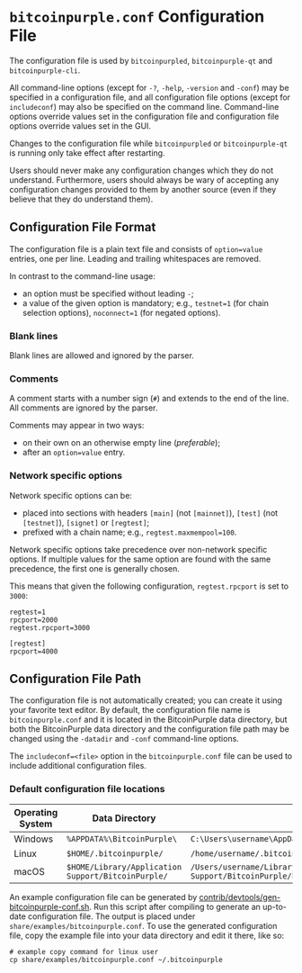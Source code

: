 # `bitcoinpurple.conf` Configuration File

The configuration file is used by `bitcoinpurpled`, `bitcoinpurple-qt` and `bitcoinpurple-cli`.

All command-line options (except for `-?`, `-help`, `-version` and `-conf`) may be specified in a configuration file, and all configuration file options (except for `includeconf`) may also be specified on the command line. Command-line options override values set in the configuration file and configuration file options override values set in the GUI.

Changes to the configuration file while `bitcoinpurpled` or `bitcoinpurple-qt` is running only take effect after restarting.

Users should never make any configuration changes which they do not understand. Furthermore, users should always be wary of accepting any configuration changes provided to them by another source (even if they believe that they do understand them).

## Configuration File Format

The configuration file is a plain text file and consists of `option=value` entries, one per line. Leading and trailing whitespaces are removed.

In contrast to the command-line usage:
- an option must be specified without leading `-`;
- a value of the given option is mandatory; e.g., `testnet=1` (for chain selection options), `noconnect=1` (for negated options).

### Blank lines

Blank lines are allowed and ignored by the parser.

### Comments

A comment starts with a number sign (`#`) and extends to the end of the line. All comments are ignored by the parser.

Comments may appear in two ways:
- on their own on an otherwise empty line (_preferable_);
- after an `option=value` entry.

### Network specific options

Network specific options can be:
- placed into sections with headers `[main]` (not `[mainnet]`), `[test]` (not `[testnet]`), `[signet]` or `[regtest]`;
- prefixed with a chain name; e.g., `regtest.maxmempool=100`.

Network specific options take precedence over non-network specific options.
If multiple values for the same option are found with the same precedence, the
first one is generally chosen.

This means that given the following configuration, `regtest.rpcport` is set to `3000`:

```
regtest=1
rpcport=2000
regtest.rpcport=3000

[regtest]
rpcport=4000
```

## Configuration File Path

The configuration file is not automatically created; you can create it using your favorite text editor. By default, the configuration file name is `bitcoinpurple.conf` and it is located in the BitcoinPurple data directory, but both the BitcoinPurple data directory and the configuration file path may be changed using the `-datadir` and `-conf` command-line options.

The `includeconf=<file>` option in the `bitcoinpurple.conf` file can be used to include additional configuration files.

### Default configuration file locations

Operating System | Data Directory | Example Path
-- | -- | --
Windows | `%APPDATA%\BitcoinPurple\` | `C:\Users\username\AppData\Roaming\BitcoinPurple\bitcoinpurple.conf`
Linux | `$HOME/.bitcoinpurple/` | `/home/username/.bitcoinpurple/bitcoinpurple.conf`
macOS | `$HOME/Library/Application Support/BitcoinPurple/` | `/Users/username/Library/Application Support/BitcoinPurple/bitcoinpurple.conf`

An example configuration file can be generated by [contrib/devtools/gen-bitcoinpurple-conf.sh](../contrib/devtools/gen-bitcoinpurple-conf.sh).
Run this script after compiling to generate an up-to-date configuration file.
The output is placed under `share/examples/bitcoinpurple.conf`.
To use the generated configuration file, copy the example file into your data directory and edit it there, like so:

```
# example copy command for linux user
cp share/examples/bitcoinpurple.conf ~/.bitcoinpurple
```
